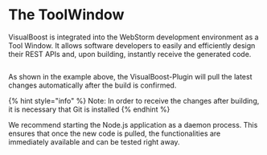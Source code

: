 # The ToolWindow

VisualBoost is integrated into the WebStorm development environment as a Tool Window. It allows software developers to easily and efficiently design their REST APIs and, upon building, instantly receive the generated code.&#x20;

<figure><img src="../.gitbook/assets/add_model.gif" alt=""><figcaption></figcaption></figure>

As shown in the example above, the VisualBoost-Plugin will pull the latest changes automatically after the build is confirmed.&#x20;

{% hint style="info" %}
Note: In order to receive the changes after building, it is necessary that Git is installed
{% endhint %}

We recommend starting the Node.js application as a daemon process. This ensures that once the new code is pulled, the functionalities are immediately available and can be tested right away.



